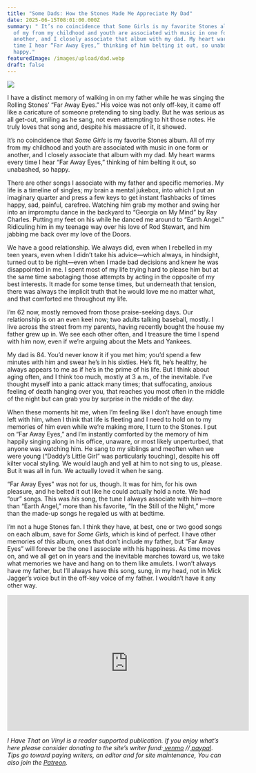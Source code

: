 ```yaml
---
title: "Some Dads: How the Stones Made Me Appreciate My Dad"
date: 2025-06-15T08:01:00.000Z
summary: " It’s no coincidence that Some Girls is my favorite Stones album. All
  of my from my childhood and youth are associated with music in one form or
  another, and I closely associate that album with my dad. My heart warms every
  time I hear “Far Away Eyes,” thinking of him belting it out, so unabashed, so
  happy."
featuredImage: /images/upload/dad.webp
draft: false
---
```

![](/images/upload/dad.webp)

I have a distinct memory of walking in on my father while he was singing the Rolling Stones’ “Far Away Eyes.” His voice was not only off-key, it came off like a caricature of someone pretending to sing badly. But he was serious as all get-out, smiling as he sang, not even attempting to hit those notes. He truly loves that song and, despite his massacre of it, it showed.

It’s no coincidence that *Some Girls* is my favorite Stones album. All of my from my childhood and youth are associated with music in one form or another, and I closely associate that album with my dad. My heart warms every time I hear “Far Away Eyes,” thinking of him belting it out, so unabashed, so happy.

There are other songs I associate with my father and specific memories. My life is a timeline of singles; my brain a mental jukebox, into which I put an imaginary quarter and press a few keys to get instant flashbacks of times happy, sad, painful, carefree. Watching him grab my mother and swing her into an impromptu dance in the backyard to “Georgia on My Mind” by Ray Charles. Putting my feet on his while he danced me around to “Earth Angel.” Ridiculing him in my teenage way over his love of Rod Stewart, and him jabbing me back over my love of the Doors.

We have a good relationship. We always did, even when I rebelled in my teen years, even when I didn’t take his advice—which always, in hindsight, turned out to be right—even when I made bad decisions and knew he was disappointed in me. I spent most of my life trying hard to please him but at the same time sabotaging those attempts by acting in the opposite of my best interests. It made for some tense times, but underneath that tension, there was always the implicit truth that he would love me no matter what, and that comforted me throughout my life.

I’m 62 now, mostly removed from those praise-seeking days. Our relationship is on an even keel now; two adults talking baseball, mostly. I live across the street from my parents, having recently bought the house my father grew up in. We see each other often, and I treasure the time I spend with him now, even if we’re arguing about the Mets and Yankees.

My dad is 84. You’d never know it if you met him; you’d spend a few minutes with him and swear he’s in his sixties. He’s fit, he’s healthy, he always appears to me as if he’s in the prime of his life. But I think about aging often, and I think too much, mostly at 3 a.m., of the inevitable. I’ve thought myself into a panic attack many times; that suffocating, anxious feeling of death hanging over you, that reaches you most often in the middle of the night but can grab you by surprise in the middle of the day.

When these moments hit me, when I’m feeling like I don’t have enough time left with him, when I think that life is fleeting and I need to hold on to my memories of him even while we’re making more, I turn to the Stones. I put on “Far Away Eyes,” and I’m instantly comforted by the memory of him happily singing along in his office, unaware, or most likely unperturbed, that anyone was watching him. He sang to my siblings and meoften when we were young (“Daddy’s Little Girl” was particularly touching), despite his off kilter vocal styling. We would laugh and yell at him to not sing to us, please. But it was all in fun. We actually loved it when he sang. 

“Far Away Eyes” was not for us, though. It was for him, for his own pleasure, and he belted it out like he could actually hold a note. We had “our” songs. This was *his* song, the tune I always associate with him—more than “Earth Angel,” more than his favorite, “In the Still of the Night,” more than the made-up songs he regaled us with at bedtime.

I’m not a huge Stones fan. I think they have, at best, one or two good songs on each album, save for *Some Girls*, which is kind of perfect. I have other memories of this album, ones that don’t include my father, but “Far Away Eyes” will forever be the one I associate with his happiness. As time moves on, and we all get on in years and the inevitable marches toward us, we take what memories we have and hang on to them like amulets. I won’t always have my father, but I’ll always have this song, sung, in my head, not in Mick Jagger’s voice but in the off-key voice of my father. I wouldn’t have it any other way.

<iframe width="560" height="315" src="https://www.youtube.com/embed/VyK1bZZ7E-s?si=XZ5MUe5tYfv-Ahr9" title="YouTube video player" frameborder="0" allow="accelerometer; autoplay; clipboard-write; encrypted-media; gyroscope; picture-in-picture; web-share" referrerpolicy="strict-origin-when-cross-origin" allowfullscreen></iframe>

*I Have That on Vinyl is a reader supported publication. If you enjoy what’s here please consider donating to the site’s writer fund:[ venmo](https://account.venmo.com/u/Michele-Catalano2659) //[ paypal](https://www.paypal.com/paypalme/goingitaloneny?country.x=US&locale.x=en_US)*. *Tips go toward paying writers, an editor and for site maintenance, You can also join the [Patreon](https://www.patreon.com/c/IHaveThatonVinyl).*
